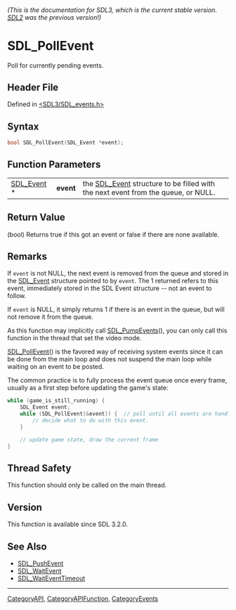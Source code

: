 ###### (This is the documentation for SDL3, which is the current stable version. [SDL2](https://wiki.libsdl.org/SDL2/) was the previous version!)
# SDL_PollEvent

Poll for currently pending events.

## Header File

Defined in [<SDL3/SDL_events.h>](https://github.com/libsdl-org/SDL/blob/main/include/SDL3/SDL_events.h)

## Syntax

```c
bool SDL_PollEvent(SDL_Event *event);
```

## Function Parameters

|                          |           |                                                                                                |
| ------------------------ | --------- | ---------------------------------------------------------------------------------------------- |
| [SDL_Event](SDL_Event) * | **event** | the [SDL_Event](SDL_Event) structure to be filled with the next event from the queue, or NULL. |

## Return Value

(bool) Returns true if this got an event or false if there are none
available.

## Remarks

If `event` is not NULL, the next event is removed from the queue and stored
in the [SDL_Event](SDL_Event) structure pointed to by `event`. The 1
returned refers to this event, immediately stored in the SDL Event
structure -- not an event to follow.

If `event` is NULL, it simply returns 1 if there is an event in the queue,
but will not remove it from the queue.

As this function may implicitly call [SDL_PumpEvents](SDL_PumpEvents)(),
you can only call this function in the thread that set the video mode.

[SDL_PollEvent](SDL_PollEvent)() is the favored way of receiving system
events since it can be done from the main loop and does not suspend the
main loop while waiting on an event to be posted.

The common practice is to fully process the event queue once every frame,
usually as a first step before updating the game's state:

```c
while (game_is_still_running) {
    SDL_Event event;
    while (SDL_PollEvent(&event)) {  // poll until all events are handled!
        // decide what to do with this event.
    }

    // update game state, draw the current frame
}
```

## Thread Safety

This function should only be called on the main thread.

## Version

This function is available since SDL 3.2.0.

## See Also

- [SDL_PushEvent](SDL_PushEvent)
- [SDL_WaitEvent](SDL_WaitEvent)
- [SDL_WaitEventTimeout](SDL_WaitEventTimeout)

----
[CategoryAPI](CategoryAPI), [CategoryAPIFunction](CategoryAPIFunction), [CategoryEvents](CategoryEvents)

